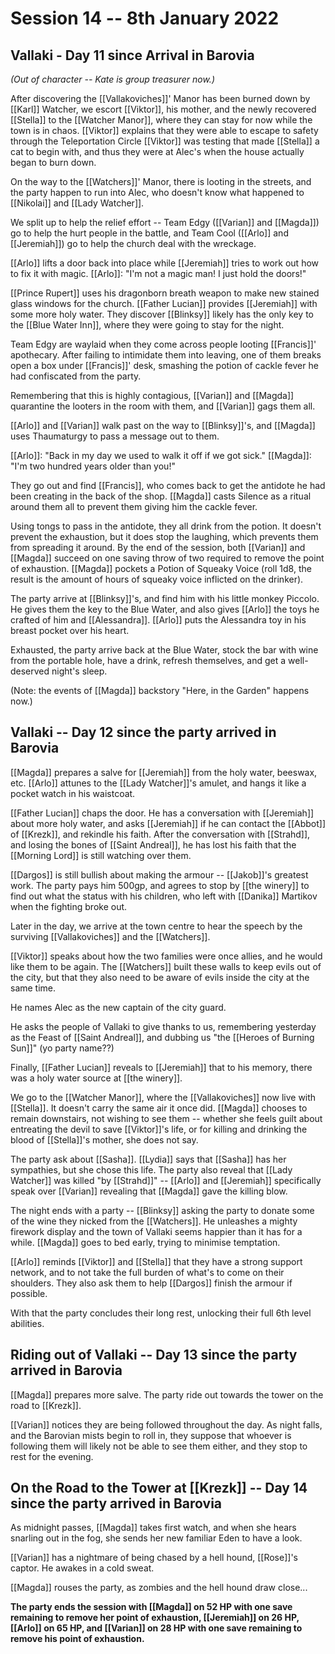 # Session 14 -- 8th January 2022
## Vallaki - Day 11 since Arrival in Barovia

*(Out of character -- Kate is group treasurer now.)*

After discovering the [[Vallakoviches]]' Manor has been burned down by [[Karl]] Watcher, we escort [[Viktor]], his mother, and the newly recovered [[Stella]] to the [[Watcher Manor]], where they can stay for now while the town is in chaos. [[Viktor]] explains that they were able to escape to safety through the Teleportation Circle [[Viktor]] was testing that made [[Stella]] a cat to begin with, and thus they were at Alec's when the house actually began to burn down.

On the way to the [[Watchers]]' Manor, there is looting in the streets, and the party happen to run into Alec, who doesn't know what happened to [[Nikolai]] and [[Lady Watcher]].

We split up to help the relief effort -- Team Edgy ([[Varian]] and [[Magda]]) go to help the hurt people in the battle, and Team Cool ([[Arlo]] and [[Jeremiah]]) go to help the church deal with the wreckage.

[[Arlo]] lifts a door back into place while [[Jeremiah]] tries to work out how to fix it with magic. [[Arlo]]: "I'm not a magic man! I just hold the doors!"

[[Prince Rupert]] uses his dragonborn breath weapon to make new stained glass windows for the church. [[Father Lucian]] provides [[Jeremiah]] with some more holy water. They discover [[Blinksy]] likely has the only key to the [[Blue Water Inn]], where they were going to stay for the night.

Team Edgy are waylaid when they come across people looting [[Francis]]' apothecary. After failing to intimidate them into leaving, one of them breaks open a box under [[Francis]]' desk, smashing the potion of cackle fever he had confiscated from the party.

Remembering that this is highly contagious, [[Varian]] and [[Magda]] quarantine the looters in the room with them, and [[Varian]] gags them all. 

[[Arlo]] and [[Varian]] walk past on the way to [[Blinksy]]'s, and [[Magda]] uses Thaumaturgy to pass a message out to them. 

[[Arlo]]: "Back in my day we used to walk it off if we got sick."
[[Magda]]: "I'm two hundred years older than you!"

They go out and find [[Francis]], who comes back to get the antidote he had been creating in the back of the shop. [[Magda]] casts Silence as a ritual around them all to prevent them giving him the cackle fever.

Using tongs to pass in the antidote, they all drink from the potion. It doesn't prevent the exhaustion, but it does stop the laughing, which prevents them from spreading it around. By the end of the session, both [[Varian]] and [[Magda]] succeed on one saving throw of two required to remove the point of exhaustion. [[Magda]] pockets a Potion of Squeaky Voice (roll 1d8, the result is the amount of hours of squeaky voice inflicted on the drinker).

The party arrive at [[Blinksy]]'s, and find him with his little monkey Piccolo. He gives them the key to the Blue Water, and also gives [[Arlo]] the toys he crafted of him and [[Alessandra]]. [[Arlo]] puts the Alessandra toy in his breast pocket over his heart.

Exhausted, the party arrive back at the Blue Water, stock the bar with wine from the portable hole, have a drink, refresh themselves, and get a well-deserved night's sleep.

(Note: the events of [[Magda]] backstory "Here, in the Garden" happens now.)


## Vallaki -- Day 12 since the party arrived in Barovia

[[Magda]] prepares a salve for [[Jeremiah]] from the holy water, beeswax, etc. [[Arlo]] attunes to the [[Lady Watcher]]'s amulet, and hangs it like a pocket watch in his waistcoat.

[[Father Lucian]] chaps the door. He has a conversation with [[Jeremiah]] about more holy water, and asks [[Jeremiah]] if he can contact the [[Abbot]] of [[Krezk]], and rekindle his faith. After the conversation with [[Strahd]], and losing the bones of [[Saint Andreal]], he has lost his faith that the [[Morning Lord]] is still watching over them.

[[Dargos]] is still bullish about making the armour -- [[Jakob]]'s greatest work. The party pays him 500gp, and agrees to stop by [[the winery]] to find out what the status with his children, who left with [[Danika]] Martikov when the fighting broke out.

Later in the day, we arrive at the town centre to hear the speech by the surviving [[Vallakoviches]] and the [[Watchers]].

[[Viktor]] speaks about how the two families were once allies, and he would like them to be again. The [[Watchers]] built these walls to keep evils out of the city, but that they also need to be aware of evils inside the city at the same time.

He names Alec as the new captain of the city guard.

He asks the people of Vallaki to give thanks to us, remembering yesterday as the Feast of [[Saint Andreal]], and dubbing us "the [[Heroes of Burning Sun]]" (yo party name??)

Finally, [[Father Lucian]] reveals to [[Jeremiah]] that to his memory, there was a holy water source at [[the winery]].

We go to the [[Watcher Manor]], where the [[Vallakoviches]] now live with [[Stella]]. It doesn't carry the same air it once did. [[Magda]] chooses to remain downstairs, not wishing to see them -- whether she feels guilt about entreating the devil to save [[Viktor]]'s life, or for killing and drinking the blood of [[Stella]]'s mother, she does not say.

The party ask about [[Sasha]]. [[Lydia]] says that [[Sasha]] has her sympathies, but she chose this life. The party also reveal that [[Lady Watcher]] was killed "by [[Strahd]]" -- [[Arlo]] and [[Jeremiah]] specifically speak over [[Varian]] revealing that [[Magda]] gave the killing blow.

The night ends with a party -- [[Blinksy]] asking the party to donate some of the wine they nicked from the [[Watchers]]. He unleashes a mighty firework display and the town of Vallaki seems happier than it has for a while. [[Magda]] goes to bed early, trying to minimise temptation.

[[Arlo]] reminds [[Viktor]] and [[Stella]] that they have a strong support network, and to not take the full burden of what's to come on their shoulders. They also ask them to help [[Dargos]] finish the armour if possible.

With that the party concludes their long rest, unlocking their full 6th level abilities. 

## Riding out of Vallaki -- Day 13 since the party arrived in Barovia

[[Magda]] prepares more salve. The party ride out towards the tower on the road to [[Krezk]].

[[Varian]] notices they are being followed throughout the day. As night falls, and the Barovian mists begin to roll in, they suppose that whoever is following them will likely not be able to see them either, and they stop to rest for the evening.

## On the Road to the Tower at [[Krezk]] -- Day 14 since the party arrived in Barovia

As midnight passes, [[Magda]] takes first watch, and when she hears snarling out in the fog, she sends her new familiar Eden to have a look.

[[Varian]] has a nightmare of being chased by a hell hound, [[Rose]]'s captor. He awakes in a cold sweat.

[[Magda]] rouses the party, as zombies and the hell hound draw close...

**The party ends the session with [[Magda]] on 52 HP with one save remaining to remove her point of exhaustion, [[Jeremiah]] on 26 HP, [[Arlo]] on 65 HP, and [[Varian]] on 28 HP with one save remaining to remove his point of exhaustion.**